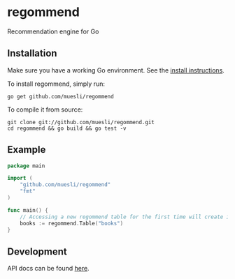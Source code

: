 regommend
=========

Recommendation engine for Go

## Installation

Make sure you have a working Go environment. See the [install instructions](http://golang.org/doc/install.html).

To install regommend, simply run:

    go get github.com/muesli/regommend

To compile it from source:

    git clone git://github.com/muesli/regommend.git
    cd regommend && go build && go test -v

## Example
```go
package main

import (
	"github.com/muesli/regommend"
	"fmt"
)

func main() {
	// Accessing a new regommend table for the first time will create it.
	books := regommend.Table("books")
}
```

## Development
API docs can be found [here](http://godoc.org/github.com/muesli/regommend).
